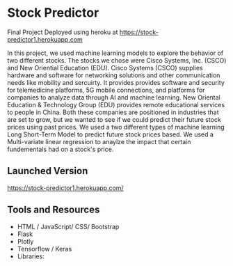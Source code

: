 # Stock Predictor
Final Project Deployed using heroku at https://stock-predictor1.herokuapp.com

In this project, we used machine learning models to explore the behavior of two different stocks. The stocks we chose were Cisco Systems, Inc. (CSCO) and New Oriential Education (EDU). Cisco Systems (CSCO) supplies hardware and software for networking solutions and other communication needs like mobility and sercuirty. It provides provides software and security for telemedicine platforms, 5G mobile connections, and  platforms for companies to analyze data through AI and machine learning. New Oriental Education & Technology Group (EDU) provides remote educational services to people in China. Both these companies are positioned in industries that are set to grow, but we wanted to see if we could predict their future stock prices using past prices. We used a two different types of machine learning Long Short-Term Model to predict future stock prices based. We used a Multi-variate linear regression to anaylze the impact that certain fundementals had on a stock's price.

## Launched Version
https://stock-predictor1.herokuapp.com/

## Tools and Resources
* HTML / JavaScript/ CSS/ Bootstrap
* Flask
* Plotly
* Tensorflow / Keras
* Libraries: 
